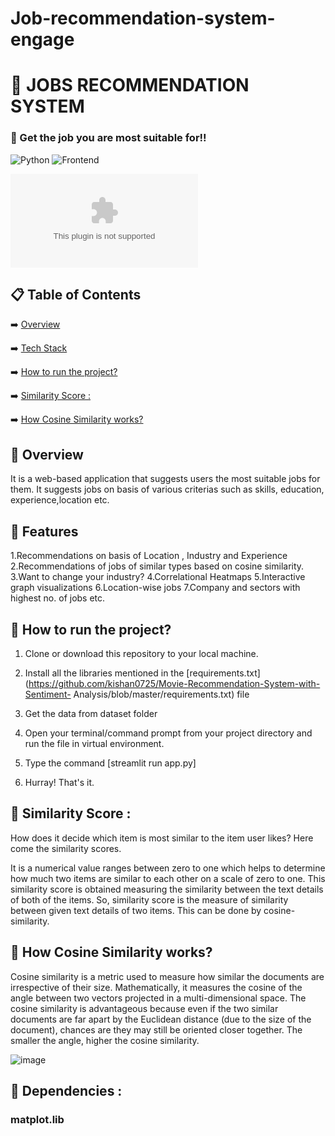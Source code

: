 # Job-recommendation-system-engage

# 📖 JOBS RECOMMENDATION SYSTEM
### 🧐 Get the job you are most suitable for!!


![Python](https://img.shields.io/badge/Python-3.9-blueviolet)
![Frontend](https://img.shields.io/badge/Framework-streamlit-red)
<!-- ![Frontend](https://img.shields.io/badge/Frontend-HTML/CSS/JS-green) -->
![DATA](https://img.shields.io/badge/naukri.com)
## 📋 Table of Contents
 ➡️   [Overview](#-overview)
 
 ➡️   [Tech Stack](#-tech-stack)
 
 ➡️   [How to run the project?](#-how-to-run-the-project?)
 
 ➡️   [Similarity Score :](#-similarity-score-:)
 
 ➡️   [How Cosine Similarity works?](#-how-cosine-similarity-works?)
 

## 👩‍ Overview
It is a web-based application that suggests users the most suitable jobs for them.
It suggests jobs on basis of various criterias such as skills, education, experience,location etc.

## 👬 Features
1.Recommendations on basis of Location , Industry and Experience
2.Recommendations of jobs of similar types based on cosine similarity.
3.Want to change your industry?
4.Correlational Heatmaps
5.Interactive graph visualizations
6.Location-wise jobs
7.Company and sectors with highest no. of jobs 
etc.


<!-- Check out the live demo: https://mrswsa.herokuapp.com/ -->

<!-- Link to youtube demo: https://www.youtube.com/watch?v=dhVePtyECFw -->



## 👩‍ How to run the project?

1. Clone or download this repository to your local machine.

2. Install all the libraries mentioned in the [requirements.txt](https://github.com/kishan0725/Movie-Recommendation-System-with-Sentiment-    Analysis/blob/master/requirements.txt) file

3. Get the data from dataset folder

4. Open your terminal/command prompt from your project directory and run the file in virtual environment.
6. Type the command [streamlit run app.py]
7. Hurray! That's it.

## 👩‍ Similarity Score : 

   How does it decide which item is most similar to the item user likes? Here come the similarity scores.
   
   It is a numerical value ranges between zero to one which helps to determine how much two items are similar to each other on a scale of zero to one. This similarity score is obtained measuring the similarity between the text details of both of the items. So, similarity score is the measure of similarity between given text details of two items. This can be done by cosine-similarity.
   
## 👩‍ How Cosine Similarity works?
  Cosine similarity is a metric used to measure how similar the documents are irrespective of their size. Mathematically, it measures the cosine of the angle between two vectors projected in a multi-dimensional space. The cosine similarity is advantageous because even if the two similar documents are far apart by the Euclidean distance (due to the size of the document), chances are they may still be oriented closer together. The smaller the angle, higher the cosine similarity.
  
  ![image](https://user-images.githubusercontent.com/36665975/70401457-a7530680-1a55-11ea-9158-97d4e8515ca4.png)

## 👩‍ Dependencies :  
  ### matplot.lib
  ###





